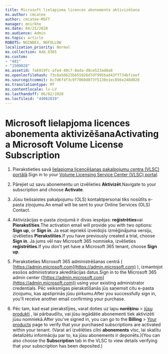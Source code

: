 ```yaml
---
title: Microsoft lielapjoma licences abonementa aktivizēšana
ms.author: cmcatee
author: cmcatee-MSFT
manager: mnirkhe
ms.date: 04/21/2020
ms.audience: Admin
ms.topic: article
ROBOTS: NOINDEX, NOFOLLOW
localization_priority: Normal
ms.collection: Adm_O365
ms.custom:
- "481"
- "1500028"
ms.assetid: 7a6919fc-afe4-40c7-8ada-d8ce523ad8a8
ms.openlocfilehash: 73c8a56623bb55926d7df995bad43ff734bfceef
ms.sourcegitcommit: bc7d6f4f3c9f7060d073f5130e1ec856e248d020
ms.translationtype: MT
ms.contentlocale: lv-LV
ms.lasthandoff: 06/02/2020
ms.locfileid: "44062039"
---
```

# <a name="activating-a-microsoft-volume-license-subscription"></a><span data-ttu-id="6c14c-102">Microsoft lielapjoma licences abonementa aktivizēšana</span><span class="sxs-lookup"><span data-stu-id="6c14c-102">Activating a Microsoft Volume License Subscription</span></span>

1. <span data-ttu-id="6c14c-103">Pierakstieties savā [lielapjoma licencēšanas pakalpojumu centra (VLSC) portālā](https://go.microsoft.com/fwlink/p/?LinkId=329762).</span><span class="sxs-lookup"><span data-stu-id="6c14c-103">Sign in to your [Volume Licensing Service Center (VLSC) portal](https://go.microsoft.com/fwlink/p/?LinkId=329762).</span></span>

2. <span data-ttu-id="6c14c-104">Pārejiet uz savu abonementu un izvēlieties **Aktivizēt**.</span><span class="sxs-lookup"><span data-stu-id="6c14c-104">Navigate to your subscription and choose **Activate**.</span></span>

3. <span data-ttu-id="6c14c-105">Jūsu tiešsaistes pakalpojumu (OLS) kontaktpersonai tiks nosūtīts e-pasta ziņojumu.</span><span class="sxs-lookup"><span data-stu-id="6c14c-105">An email will be sent to your Online Services (OLS) Contact.</span></span>

4. <span data-ttu-id="6c14c-106">Aktivizācijas e-pasta ziņojumā ir divas iespējas: **reģistrēties**vai **Pierakstīties**.</span><span class="sxs-lookup"><span data-stu-id="6c14c-106">The activation email will provide you with two options: **Sign up**, or **Sign in**.</span></span> <span data-ttu-id="6c14c-107">Ja esat iepriekš izveidojis izmēģinājuma versiju, izvēlieties **Pierakstīties**.</span><span class="sxs-lookup"><span data-stu-id="6c14c-107">If you have previously created a trial, choose **Sign in**.</span></span> <span data-ttu-id="6c14c-108">Ja jums vēl nav Microsoft 365 nomnieka, izvēlieties **reģistrēties**.</span><span class="sxs-lookup"><span data-stu-id="6c14c-108">If you don't yet have a Microsoft 365 tenant, choose **Sign up**.</span></span>

5. <span data-ttu-id="6c14c-109">Pierakstieties Microsoft 365 administrēšanas centrā ( [https://admin.microsoft.com](https://admin.microsoft.com) ), izmantojot esošos administratora akreditācijas datus.</span><span class="sxs-lookup"><span data-stu-id="6c14c-109">Sign in to the Microsoft 365 admin center ([https://admin.microsoft.com](https://admin.microsoft.com)) using your existing administrator credentials.</span></span> <span data-ttu-id="6c14c-110">Pēc veiksmīgas pierakstīšanās jūs saņemsit citu e-pasta ziņojumu, kas apstiprinās jūsu pirkumu.</span><span class="sxs-lookup"><span data-stu-id="6c14c-110">After you successfully sign in, you'll receive another email confirming your purchase.</span></span>

6. <span data-ttu-id="6c14c-111">Pēc tam, kad esat pierakstījies, varat doties uz lapu **norēķinu** \> [jūsu produkti](https://go.microsoft.com/fwlink/p/?linkid=842054) , lai pārbaudītu, vai jūsu iegādātie abonementi tiek aktivizēti jūsu nomniekā.</span><span class="sxs-lookup"><span data-stu-id="6c14c-111">After you've signed in, you can go to the **Billing** \> [Your products](https://go.microsoft.com/fwlink/p/?linkid=842054) page to verify that your purchased subscriptions are activated within your tenant.</span></span> <span data-ttu-id="6c14c-112">(Varat arī izvēlēties cilni **abonements** vlsc, lai skatītu detalizētu informāciju par to, ka jūsu abonements ir deponēts.)</span><span class="sxs-lookup"><span data-stu-id="6c14c-112">(You can also choose the **Subscription** tab in the VLSC to view details verifying that your subscription has been deposited.)</span></span>
